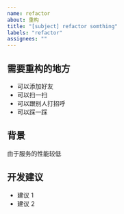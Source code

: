```yaml
---
name: refactor
about: 重构
title: "[subject] refactor somthing"
labels: "refactor"
assignees: ""
---
```


<!--
  描述重构哪些地方。
  请删除这段样板文字!!!
-->

## 需要重构的地方

- 可以添加好友
- 可以扫一扫
- 可以跟别人打招呼
- 可以踩一踩

## 背景

由于服务的性能较低

## 开发建议

- 建议 1
- 建议 2
